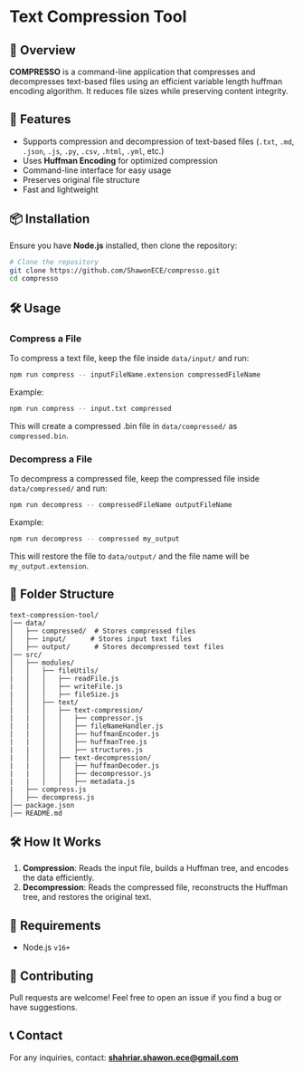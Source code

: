 # Text Compression Tool

## 📜 Overview
**COMPRESSO** is a command-line application that compresses and decompresses text-based files using an efficient variable length huffman encoding algorithm. It reduces file sizes while preserving content integrity.

## 🚀 Features
- Supports compression and decompression of text-based files (`.txt`, `.md`, `.json`, `.js`, `.py`, `.csv`, `.html`, `.yml`, etc.)
- Uses **Huffman Encoding** for optimized compression
- Command-line interface for easy usage
- Preserves original file structure
- Fast and lightweight

## 📦 Installation
Ensure you have **Node.js** installed, then clone the repository:

```sh
# Clone the repository
git clone https://github.com/ShawonECE/compresso.git
cd compresso
```

## 🛠 Usage

### Compress a File
To compress a text file, keep the file inside `data/input/` and run:
```sh
npm run compress -- inputFileName.extension compressedFileName
```
Example:
```sh
npm run compress -- input.txt compressed
```
This will create a compressed .bin file in `data/compressed/` as `compressed.bin`.

### Decompress a File
To decompress a compressed file, keep the compressed file inside `data/compressed/` and run:
```sh
npm run decompress -- compressedFileName outputFileName
```
Example:
```sh
npm run decompress -- compressed my_output
```
This will restore the file to `data/output/` and the file name will be `my_output.extension`.

## 📂 Folder Structure
```
text-compression-tool/
│── data/
│   ├── compressed/  # Stores compressed files
│   ├── input/      # Stores input text files
│   ├── output/      # Stores decompressed text files
│── src/
│   ├── modules/
│   │   ├── fileUtils/
|   │   │   ├── readFile.js
|   │   │   ├── writeFile.js
|   │   │   ├── fileSize.js
│   │   ├── text/
|   │   │   ├── text-compression/
|   |   │   │   ├── compressor.js
|   |   │   │   ├── fileNameHandler.js
|   |   │   │   ├── huffmanEncoder.js
|   |   │   │   ├── huffmanTree.js
|   |   │   │   ├── structures.js
|   │   │   ├── text-decompression/
|   |   │   │   ├── huffmanDecoder.js
|   |   │   │   ├── decompressor.js
|   |   │   │   ├── metadata.js
|   ├── compress.js
│   ├── decompress.js
│── package.json
│── README.md
```

## 🛠 How It Works
1. **Compression**: Reads the input file, builds a Huffman tree, and encodes the data efficiently.
2. **Decompression**: Reads the compressed file, reconstructs the Huffman tree, and restores the original text.

## 📌 Requirements
- Node.js `v16+`

## 🤝 Contributing
Pull requests are welcome! Feel free to open an issue if you find a bug or have suggestions.

## 📞 Contact
For any inquiries, contact: **shahriar.shawon.ece@gmail.com**

